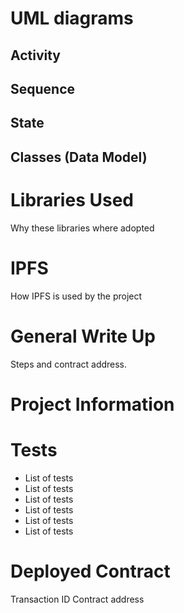 # UML diagrams

## Activity



## Sequence

## State

## Classes (Data Model)

# Libraries Used

Why these libraries where adopted

# IPFS

How IPFS is used by the project

# General Write Up

Steps and contract address.

# Project Information

# Tests

- List of tests 
- List of tests 
- List of tests 
- List of tests 
- List of tests 
- List of tests 

# Deployed Contract

Transaction ID
Contract address
